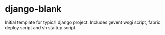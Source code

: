 django-blank
============

Initial template for typical django project. Includes gevent wsgi script, fabric deploy script and sh startup script.